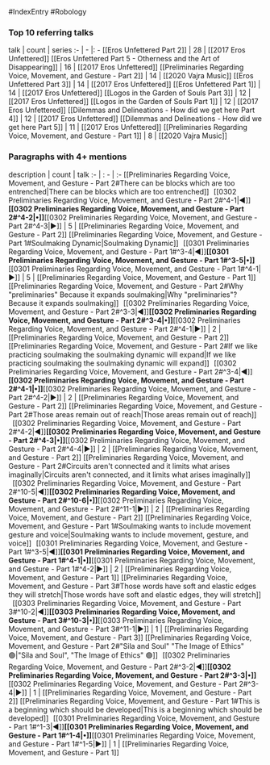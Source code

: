 #IndexEntry #Robology

### Top 10 referring talks
talk | count | series
:- | - |: -
[[Eros Unfettered Part 2]] | 28 | [[2017 Eros Unfettered]]
[[Eros Unfettered Part 5 - Otherness and the Art of Disappearing]] | 16 | [[2017 Eros Unfettered]]
[[Preliminaries Regarding Voice, Movement, and Gesture - Part 2]] | 14 | [[2020 Vajra Music]]
[[Eros Unfettered Part 3]] | 14 | [[2017 Eros Unfettered]]
[[Eros Unfettered Part 1]] | 14 | [[2017 Eros Unfettered]]
[[Logos in the Garden of Souls Part 3]] | 12 | [[2017 Eros Unfettered]]
[[Logos in the Garden of Souls Part 1]] | 12 | [[2017 Eros Unfettered]]
[[Dilemmas and Delineations - How did we get here Part 4]] | 12 | [[2017 Eros Unfettered]]
[[Dilemmas and Delineations - How did we get here Part 5]] | 11 | [[2017 Eros Unfettered]]
[[Preliminaries Regarding Voice, Movement, and Gesture - Part 1]] | 8 | [[2020 Vajra Music]]

### Paragraphs with 4+ mentions
description | count | talk
:- | : - | :-
[[Preliminaries Regarding Voice, Movement, and Gesture - Part 2#There can be blocks which are too entrenched\|There can be blocks which are too entrenched]] &nbsp;&nbsp;[[0302 Preliminaries Regarding Voice, Movement, and Gesture - Part 2#^4-1\|◀]]**[[0302 Preliminaries Regarding Voice, Movement, and Gesture - Part 2#^4-2\|•]]**[[0302 Preliminaries Regarding Voice, Movement, and Gesture - Part 2#^4-3\|▶]] | 5 | [[Preliminaries Regarding Voice, Movement, and Gesture - Part 2]]
[[Preliminaries Regarding Voice, Movement, and Gesture - Part 1#Soulmaking Dynamic\|Soulmaking Dynamic]] &nbsp;&nbsp;[[0301 Preliminaries Regarding Voice, Movement, and Gesture - Part 1#^3-4\|◀]]**[[0301 Preliminaries Regarding Voice, Movement, and Gesture - Part 1#^3-5\|•]]**[[0301 Preliminaries Regarding Voice, Movement, and Gesture - Part 1#^4-1\|▶]] | 5 | [[Preliminaries Regarding Voice, Movement, and Gesture - Part 1]]
[[Preliminaries Regarding Voice, Movement, and Gesture - Part 2#Why "preliminaries" Because it expands soulmaking\|Why "preliminaries"? Because it expands soulmaking]] &nbsp;&nbsp;[[0302 Preliminaries Regarding Voice, Movement, and Gesture - Part 2#^3-3\|◀]]**[[0302 Preliminaries Regarding Voice, Movement, and Gesture - Part 2#^3-4\|•]]**[[0302 Preliminaries Regarding Voice, Movement, and Gesture - Part 2#^4-1\|▶]] | 2 | [[Preliminaries Regarding Voice, Movement, and Gesture - Part 2]]
[[Preliminaries Regarding Voice, Movement, and Gesture - Part 2#If we like practicing soulmaking the soulmaking dynamic will expand\|If we like practicing soulmaking the soulmaking dynamic will expand]] &nbsp;&nbsp;[[0302 Preliminaries Regarding Voice, Movement, and Gesture - Part 2#^3-4\|◀]]**[[0302 Preliminaries Regarding Voice, Movement, and Gesture - Part 2#^4-1\|•]]**[[0302 Preliminaries Regarding Voice, Movement, and Gesture - Part 2#^4-2\|▶]] | 2 | [[Preliminaries Regarding Voice, Movement, and Gesture - Part 2]]
[[Preliminaries Regarding Voice, Movement, and Gesture - Part 2#Those areas remain out of reach\|Those areas remain out of reach]] &nbsp;&nbsp;[[0302 Preliminaries Regarding Voice, Movement, and Gesture - Part 2#^4-2\|◀]]**[[0302 Preliminaries Regarding Voice, Movement, and Gesture - Part 2#^4-3\|•]]**[[0302 Preliminaries Regarding Voice, Movement, and Gesture - Part 2#^4-4\|▶]] | 2 | [[Preliminaries Regarding Voice, Movement, and Gesture - Part 2]]
[[Preliminaries Regarding Voice, Movement, and Gesture - Part 2#Circuits aren't connected and it limits what arises imaginally\|Circuits aren't connected, and it limits what arises imaginally]] &nbsp;&nbsp;[[0302 Preliminaries Regarding Voice, Movement, and Gesture - Part 2#^10-5\|◀]]**[[0302 Preliminaries Regarding Voice, Movement, and Gesture - Part 2#^10-6\|•]]**[[0302 Preliminaries Regarding Voice, Movement, and Gesture - Part 2#^11-1\|▶]] | 2 | [[Preliminaries Regarding Voice, Movement, and Gesture - Part 2]]
[[Preliminaries Regarding Voice, Movement, and Gesture - Part 1#Soulmaking wants to include movement gesture and voice\|Soulmaking wants to include movement, gesture, and voice]] &nbsp;&nbsp;[[0301 Preliminaries Regarding Voice, Movement, and Gesture - Part 1#^3-5\|◀]]**[[0301 Preliminaries Regarding Voice, Movement, and Gesture - Part 1#^4-1\|•]]**[[0301 Preliminaries Regarding Voice, Movement, and Gesture - Part 1#^4-2\|▶]] | 2 | [[Preliminaries Regarding Voice, Movement, and Gesture - Part 1]]
[[Preliminaries Regarding Voice, Movement, and Gesture - Part 3#Those words have soft and elastic edges they will stretch\|Those words have soft and elastic edges, they will stretch]] &nbsp;&nbsp;[[0303 Preliminaries Regarding Voice, Movement, and Gesture - Part 3#^10-2\|◀]]**[[0303 Preliminaries Regarding Voice, Movement, and Gesture - Part 3#^10-3\|•]]**[[0303 Preliminaries Regarding Voice, Movement, and Gesture - Part 3#^11-1\|▶]] | 1 | [[Preliminaries Regarding Voice, Movement, and Gesture - Part 3]]
[[Preliminaries Regarding Voice, Movement, and Gesture - Part 2#"Sila and Soul" "The Image of Ethics" 🟢\|"Sila and Soul", "The Image of Ethics" 🟢]] &nbsp;&nbsp;[[0302 Preliminaries Regarding Voice, Movement, and Gesture - Part 2#^3-2\|◀]]**[[0302 Preliminaries Regarding Voice, Movement, and Gesture - Part 2#^3-3\|•]]**[[0302 Preliminaries Regarding Voice, Movement, and Gesture - Part 2#^3-4\|▶]] | 1 | [[Preliminaries Regarding Voice, Movement, and Gesture - Part 2]]
[[Preliminaries Regarding Voice, Movement, and Gesture - Part 1#This is a beginning which should be developed\|This is a beginning which should be developed]] &nbsp;&nbsp;[[0301 Preliminaries Regarding Voice, Movement, and Gesture - Part 1#^1-3\|◀]]**[[0301 Preliminaries Regarding Voice, Movement, and Gesture - Part 1#^1-4\|•]]**[[0301 Preliminaries Regarding Voice, Movement, and Gesture - Part 1#^1-5\|▶]] | 1 | [[Preliminaries Regarding Voice, Movement, and Gesture - Part 1]]

